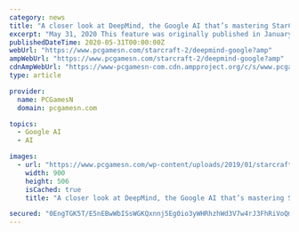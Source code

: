 ```yaml
---
category: news
title: "A closer look at DeepMind, the Google AI that’s mastering StarCraft 2"
excerpt: "May 31, 2020 This feature was originally published in January 2019. You’d be forgiven for assuming that DeepMind’s artificial intelligence technology has already proven its chops. Back in ..."
publishedDateTime: 2020-05-31T00:00:00Z
webUrl: "https://www.pcgamesn.com/starcraft-2/deepmind-google?amp"
ampWebUrl: "https://www.pcgamesn.com/starcraft-2/deepmind-google?amp"
cdnAmpWebUrl: "https://www-pcgamesn-com.cdn.ampproject.org/c/s/www.pcgamesn.com/starcraft-2/deepmind-google?amp"
type: article

provider:
  name: PCGamesN
  domain: pcgamesn.com

topics:
  - Google AI
  - AI

images:
  - url: "https://www.pcgamesn.com/wp-content/uploads/2019/01/starcraft-2-deepmind-commentators-900x506.jpg"
    width: 900
    height: 506
    isCached: true
    title: "A closer look at DeepMind, the Google AI that’s mastering StarCraft 2"

secured: "0EngTGK5T/E5nEBwWbISsWGKQxnnj5Eg0io3yWHRhzhWd3V7w4rJ3FhRiVoQmViBIM1exFW2Y/e/xqywwDFaaKc8rdy5Ct68hNMzZ7GcA9m6Yeit29JpokjP4vdAiC+6NaQSO40XuN1tRh8oM+j71dNC+TpTj3fGlv9WwrCAyaFxqqYsgIDKrU/bk5qeB8P+iCS7BCcCd/bTSHnsr/My4h0r0mEQCyQ43M6lh/1j/YAiR3xTkVYbYJy1HabrCyp/uMLHE12O3VpEmD0OK/QlX46+ObR0DH/NSG9BqanRS7aB366/eRPi/DmahBDe9hwyD0jyZkGjbRWyFmANaVnKVg==;ZG/AB4afzp0xeIxlYufC6w=="
---
```



